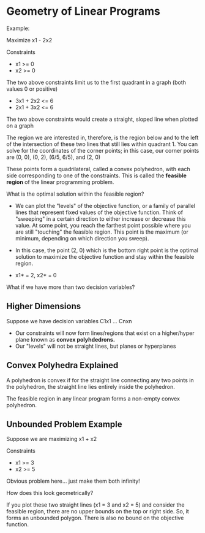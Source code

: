 # Geometry of Linear Programs

Example:

Maximize x1 - 2x2

Constraints
- x1 >= 0
- x2 >= 0 

The two above constraints limit us to the first quadrant in a graph (both values 0 or positive)

- 3x1 + 2x2 <= 6
- 2x1 + 3x2 <= 6

The two above constraints would create a straight, sloped line when plotted on a graph

The region we are interested in, therefore, is the region below and to the left of the intersection of these two lines that still lies within quadrant 1. You can solve for the coordinates of the corner points; in this case, our corner points are (0, 0), (0, 2), (6/5, 6/5), and (2, 0)

These points form a quadrilateral, called a convex polyhedron, with each side corresponding to one of the constraints.
This is called the **feasible region** of the linear programming problem.

What is the optimal solution within the feasible region?
- We can plot the "levels" of the objective function, or a family of parallel lines that represent fixed values of the objective function. Think of "sweeping" in a certain direction to either increase or decrease this value. At some point, you reach the farthest point possible where you are still "touching" the feasible region. This point is the maximum (or minimum, depending on which direction you sweep).

- In this case, the point (2, 0) which is the bottom right point is the optimal solution to maximize the objective function and stay within the feasible region.
- x1* = 2, x2* = 0

What if we have more than two decision variables?

## Higher Dimensions

Suppose we have decision variables C1x1 ... Cnxn

- Our constraints will now form lines/regions that exist on a higher/hyper plane known as **convex polyhdedrons.**
- Our "levels" will not be straight lines, but planes or hyperplanes

## Convex Polyhedra Explained

A polyhedron is convex if for the straight line connecting any two points in the polyhedron, the straight line lies entirely inside the polyhedron.

The feasible region in any linear program forms a non-empty convex polyhedron.

## Unbounded Problem Example

Suppose we are maximizing x1 + x2

Constraints
- x1 >= 3
- x2 >= 5

Obvious problem here... just make them both infinity!

How does this look geometrically?

If you plot these two straight lines (x1 = 3 and x2 = 5) and consider the feasible region, there are no upper bounds on the top or right side. So, it forms an unbounded polygon. There is also no bound on the objective function.